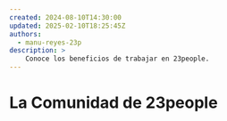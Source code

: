 ```yaml
---
created: 2024-08-10T14:30:00
updated: 2025-02-10T18:25:45Z
authors:
  - manu-reyes-23p
description: >
    Conoce los beneficios de trabajar en 23people.
---
```


# La Comunidad de 23people
